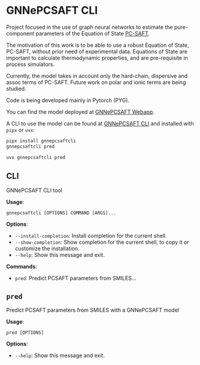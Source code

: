 # GNNePCSAFT CLI

Project focused in the use of graph neural networks to estimate the pure-component parameters of the Equation of State [PC-SAFT](https://en.wikipedia.org/wiki/PC-SAFT).

The motivation of this work is to be able to use a robust Equation of State, PC-SAFT, without prior need of experimental data. Equations of State are important to calculate thermodynamic properties, and are pre-requisite in process simulators.

Currently, the model takes in account only the hard-chain, dispersive and assoc terms of PC-SAFT. Future work on polar and ionic terms are being studied.

Code is being developed mainly in Pytorch (PYG).

You can find the model deployed at [GNNePCSAFT Webapp](https://gnnepcsaft.wildsonbbl.com/).

A CLI to use the model can be found at [GNNePCSAFT CLI](https://github.com/wildsonbbl/gnnepcsaftcli) and installed with `pipx` or `uvx`:

```bash
pipx install gnnepcsaftcli
gnnepcsaftcli pred
```

```bash
uvx gnnepcsaftcli pred
```

## CLI

GNNePCSAFT CLI tool

**Usage**:

```console
gnnepcsaftcli [OPTIONS] COMMAND [ARGS]...
```

**Options**:

- `--install-completion`: Install completion for the current shell.
- `--show-completion`: Show completion for the current shell, to copy it or customize the installation.
- `--help`: Show this message and exit.

**Commands**:

- `pred`: Predict PCSAFT parameters from SMILES...

## `pred`

Predict PCSAFT parameters from SMILES with a GNNePCSAFT model

**Usage**:

```console
pred [OPTIONS]
```

**Options**:

- `--help`: Show this message and exit.
